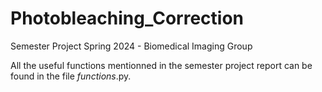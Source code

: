# Photobleaching_Correction
Semester Project Spring 2024 - Biomedical Imaging Group

All the useful functions mentionned in the semester project report can be found in the file _functions_.py.
